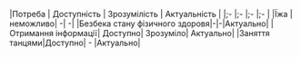 |Потреба | Доступність | Зрозумілість | Актуальність |
|;-      |;-           |;-            |;-            |
|Їжа     | неможливо| -| -|
|Безбека стану фізичного здоровя|-|-|Актуально|
|Отримання інформації| Доступно| Зрозуміло| Актуально| 
|Заняття танцями|Доступно| - |Актуально|
